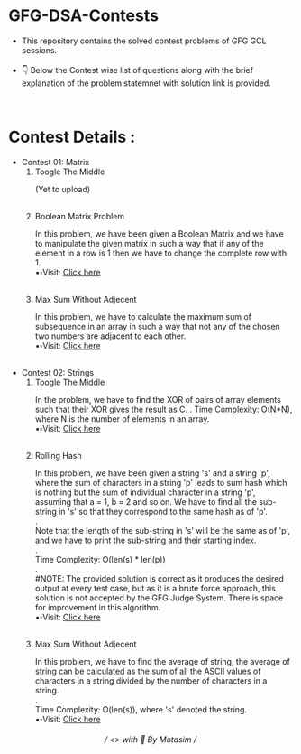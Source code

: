 # GFG-DSA-Contests
<ul>
  <li>
    This repository contains the solved contest problems of GFG GCL sessions.
  </li></br>
  <li>
    👇 Below the Contest wise list of questions along with the brief explanation of the problem statemnet with solution link is provided.
  </li>
</ul>
 </br>

# <h1>Contest Details :</h1>
<ul>
  <li>
    Contest 01: Matrix
    <ol>
      <li>
        Toogle The Middle
        <p>(Yet to upload)</p>
      </li><br>
      <li>
        Boolean Matrix Problem
        <p>In this problem, we have been given a Boolean Matrix and we have to manipulate the given matrix in such a way that if any of the element in a row is 1 then we have to change the complete row with 1. </br>▪▫Visit: <a href = "https://github.com/motasimmakki/GFG-DSA-Contests/blob/main/Contest%2001/BooleanMatrixProblem.cpp">Click here</a></p>
      </li><br>
      <li>
        Max Sum Without Adjecent
        <p>In this problem, we have to calculate the maximum sum of subsequence in an array in such a way that not any of the chosen two numbers are adjacent to each other. </br>▪▫Visit: <a href = "https://github.com/motasimmakki/GFG-DSA-Contests/blob/main/Contest%2001/MaxSumWithoutAdjacent.cpp">Click here</a></p>
      </li>
    </ol>
  </li><br>
  
  <li>
    Contest 02: Strings
    <ol>
      <li>
        Toogle The Middle
        <p>In the problem,  we have to find the XOR of pairs of array elements such that their XOR gives the result as C.
.
Time Complexity: O(N*N), where N is the number of elements in an array. </br>▪▫Visit: <a href = "https://github.com/motasimmakki/GFG-DSA-Contests/blob/main/Contest%2002/XOR_Pair.cpp">Click here</a></p>
      </li><br>
      <li>
        Rolling Hash
        <p>In this problem, we have been given a string 's' and a string 'p', where the sum of characters in a string 'p' leads to sum hash which is nothing but the sum of individual character in a string 'p', assuming that a = 1, b = 2 and so on. We have to find all the sub-string in 's' so that they correspond to the same hash as of 'p'.
</br>. </br>
Note that the length of the sub-string in 's' will be the same as of 'p', and we have to print the sub-string and their starting index.
</br>. </br>
Time Complexity: O(len(s) * len(p))
</br>. </br>
#NOTE: The provided solution is correct as it produces the desired output at every test case, but as it is a brute force approach, this solution is not accepted by the GFG Judge System. There is space for improvement in this algorithm. </br>▪▫Visit: <a href = "https://github.com/motasimmakki/GFG-DSA-Contests/blob/main/Contest%2002/RollingHash.cpp">Click here</a></p>
      </li><br>
      <li>
        Max Sum Without Adjecent
        <p>In this problem, we have to find the average of string, the average of string can be calculated as the sum of all the ASCII values of characters in a string divided by the number of characters in a string.
</br>. </br>
Time Complexity: O(len(s)), where 's' denoted the string. </br>▪▫Visit: <a href = "https://github.com/motasimmakki/GFG-DSA-Contests/blob/main/Contest%2002/AvgOfString.cpp">Click here</a></p>
      </li>
    </ol>
  </li>
</ul>

<h6 align='center'>
   / <> with 🧡 By Motasim /
<h6>
